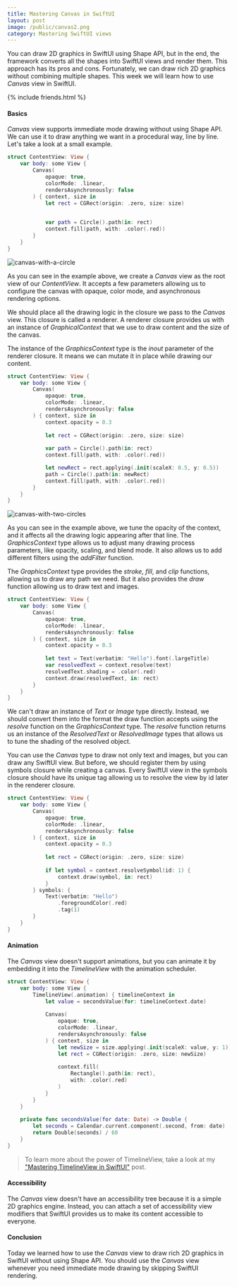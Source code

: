 ```yaml
---
title: Mastering Canvas in SwiftUI
layout: post
image: /public/canvas2.png
category: Mastering SwiftUI views
---
```


You can draw 2D graphics in SwiftUI using Shape API, but in the end, the framework converts all the shapes into SwiftUI views and render them. This approach has its pros and cons. Fortunately, we can draw rich 2D graphics without combining multiple shapes. This week we will learn how to use *Canvas* view in SwiftUI.

{% include friends.html %}

#### Basics
*Canvas* view supports immediate mode drawing without using Shape API. We can use it to draw anything we want in a procedural way, line by line. Let's take a look at a small example.

```swift
struct ContentView: View {
    var body: some View {
        Canvas(
            opaque: true,
            colorMode: .linear,
            rendersAsynchronously: false
        ) { context, size in
            let rect = CGRect(origin: .zero, size: size)
            

            var path = Circle().path(in: rect)
            context.fill(path, with: .color(.red))
        }
    }
}
```

![canvas-with-a-circle](/public/canvas1.png)

As you can see in the example above, we create a *Canvas* view as the root view of our *ContentView*. It accepts a few parameters allowing us to configure the canvas with opaque, color mode, and asynchronous rendering options.

We should place all the drawing logic in the closure we pass to the *Canvas* view. This closure is called a renderer. A renderer closure provides us with an instance of *GraphicalContext* that we use to draw content and the size of the canvas.

The instance of the *GraphicsContext* type is the *inout* parameter of the renderer closure. It means we can mutate it in place while drawing our content.

```swift
struct ContentView: View {
    var body: some View {
        Canvas(
            opaque: true,
            colorMode: .linear,
            rendersAsynchronously: false
        ) { context, size in
            context.opacity = 0.3
            
            let rect = CGRect(origin: .zero, size: size)
            
            var path = Circle().path(in: rect)
            context.fill(path, with: .color(.red))

            let newRect = rect.applying(.init(scaleX: 0.5, y: 0.5))
            path = Circle().path(in: newRect)
            context.fill(path, with: .color(.red))
        }
    }
}
```

![canvas-with-two-circles](/public/canvas2.png)

As you can see in the example above, we tune the opacity of the context, and it affects all the drawing logic appearing after that line. The *GraphicsContext* type allows us to adjust many drawing process parameters, like opacity, scaling, and blend mode. It also allows us to add different filters using the *addFilter* function.

The *GraphicsContext* type provides the *stroke*, *fill*, and *clip* functions, allowing us to draw any path we need. But it also provides the *draw* function allowing us to draw text and images.

```swift
struct ContentView: View {
    var body: some View {
        Canvas(
            opaque: true,
            colorMode: .linear,
            rendersAsynchronously: false
        ) { context, size in
            context.opacity = 0.3
  
            let text = Text(verbatim: "Hello").font(.largeTitle)
            var resolvedText = context.resolve(text)
            resolvedText.shading = .color(.red)
            context.draw(resolvedText, in: rect)
        }
    }
}
```

We can't draw an instance of *Text* or *Image* type directly. Instead, we should convert them into the format the draw function accepts using the *resolve* function on the *GraphicsContext* type. The *resolve* function returns us an instance of the *ResolvedText* or *ResolvedImage* types that allows us to tune the shading of the resolved object.

You can use the *Canvas* type to draw not only text and images, but you can draw any SwiftUI view. But before, we should register them by using symbols closure while creating a canvas. Every SwiftUI view in the symbols closure should have its unique tag allowing us to resolve the view by id later in the renderer closure.

```swift
struct ContentView: View {
    var body: some View {
        Canvas(
            opaque: true,
            colorMode: .linear,
            rendersAsynchronously: false
        ) { context, size in
            context.opacity = 0.3
            
            let rect = CGRect(origin: .zero, size: size)
            
            if let symbol = context.resolveSymbol(id: 1) {
                context.draw(symbol, in: rect)
            }
        } symbols: {
            Text(verbatim: "Hello")
                .foregroundColor(.red)
                .tag(1)
        }
    }
}
```

#### Animation
The *Canvas* view doesn't support animations, but you can animate it by embedding it into the *TimelineView* with the animation scheduler.

```swift
struct ContentView: View {
    var body: some View {
        TimelineView(.animation) { timelineContext in
            let value = secondsValue(for: timelineContext.date)
            
            Canvas(
                opaque: true,
                colorMode: .linear,
                rendersAsynchronously: false
            ) { context, size in
                let newSize = size.applying(.init(scaleX: value, y: 1))
                let rect = CGRect(origin: .zero, size: newSize)
                
                context.fill(
                    Rectangle().path(in: rect),
                    with: .color(.red)
                )
            }
        }
    }
    
    private func secondsValue(for date: Date) -> Double {
        let seconds = Calendar.current.component(.second, from: date)
        return Double(seconds) / 60
    }
}
```

> To learn more about the power of TimelineView, take a look at my ["Mastering TimelineView in SwiftUI"](/2022/05/18/mastering-timelineview-in-swiftui/) post.

#### Accessibility
The *Canvas* view doesn't have an accessibility tree because it is a simple 2D graphics engine. Instead, you can attach a set of accessibility view modifiers that SwiftUI provides us to make its content accessible to everyone.

#### Conclusion
Today we learned how to use the *Canvas* view to draw rich 2D graphics in SwiftUI without using Shape API. You should use the *Canvas* view whenever you need immediate mode drawing by skipping SwiftUI rendering.
